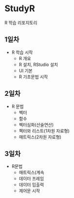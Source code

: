# StudyR
R 학습 리포지토리

## 1일차
- R 학습 시작
  - R 개요
  - R 설치, RStudio 설치
  - UI 기본
  - R 기초문법 시작

## 2일차
- R 문법
  - 벡터
  - 함수
  - 벡터심화(산술연산)
  - 펙터와 리스트(1차원 자료형)
  - 매트릭스(2차원 자료형)

## 3일차
- R문법
  - 매트릭스(계속
  - 데이터 프레임
  - 데이터 입출력
  - 제어문 시작
